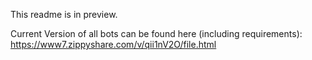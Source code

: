 This readme is in preview.

Current Version of all bots can be found here (including requirements):
https://www7.zippyshare.com/v/qii1nV2O/file.html
